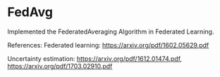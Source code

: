 # FedAvg
Implemented the FederatedAveraging Algorithm in Federated Learning.

References:
Federated learning: https://arxiv.org/pdf/1602.05629.pdf

Uncertainty estimation: https://arxiv.org/pdf/1612.01474.pdf, https://arxiv.org/pdf/1703.02910.pdf 
